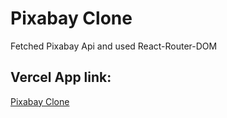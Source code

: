 # Pixabay Clone
Fetched Pixabay Api and used React-Router-DOM

## Vercel App link:
[Pixabay Clone](https://pixabay-clone-three-indol.vercel.app/)